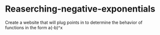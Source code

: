 # Reaserching-negative-exponentials
Create a website that will plug points in to determine the behavior of functions in the form a(-b)^x
